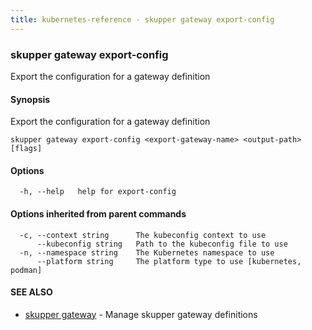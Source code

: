 ```yaml
---
title: kubernetes-reference - skupper gateway export-config
---
```

### skupper gateway export-config

Export the configuration for a gateway definition

#### Synopsis

Export the configuration for a gateway definition

```
skupper gateway export-config <export-gateway-name> <output-path> [flags]
```

#### Options

```
  -h, --help   help for export-config
```

#### Options inherited from parent commands

```
  -c, --context string      The kubeconfig context to use
      --kubeconfig string   Path to the kubeconfig file to use
  -n, --namespace string    The Kubernetes namespace to use
      --platform string     The platform type to use [kubernetes, podman]
```

#### SEE ALSO

* [skupper gateway](skupper_gateway.html)	 - Manage skupper gateway definitions

<!-- ###### Auto generated by spf13/cobra on 25-Jan-2024
 -->